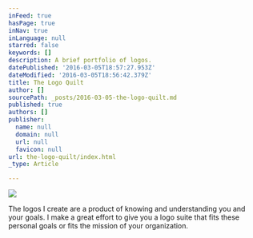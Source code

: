 ```yaml
---
inFeed: true
hasPage: true
inNav: true
inLanguage: null
starred: false
keywords: []
description: A brief portfolio of logos.
datePublished: '2016-03-05T18:57:27.953Z'
dateModified: '2016-03-05T18:56:42.379Z'
title: The Logo Quilt
author: []
sourcePath: _posts/2016-03-05-the-logo-quilt.md
published: true
authors: []
publisher:
  name: null
  domain: null
  url: null
  favicon: null
url: the-logo-quilt/index.html
_type: Article

---
```

![](https://s3-us-west-2.amazonaws.com/the-grid-img/p/857f3d2d6aa665039427fe589fb70e8733eecfc6.jpg)

The logos I create are a product of knowing and understanding you and your goals. I make a great effort to give you a logo suite that fits these personal goals or fits the mission of your organization.